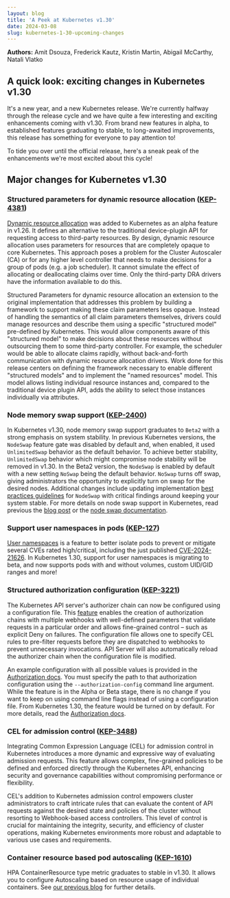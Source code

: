 ```yaml
---
layout: blog
title: 'A Peek at Kubernetes v1.30'
date: 2024-03-08
slug: kubernetes-1-30-upcoming-changes
---
```


**Authors:** Amit Dsouza, Frederick Kautz, Kristin Martin, Abigail McCarthy, Natali Vlatko 

## A quick look: exciting changes in Kubernetes v1.30

It's a new year, and a new Kubernetes release. We're currently halfway through the release cycle and we have quite a few interesting and exciting enhancements coming with v1.30. From brand new features in alpha, to established features graduating to stable, to long-awaited improvements, this release has something for everyone to pay attention to!

To tide you over until the official release, here's a sneak peak of the enhancements we're most excited about this cycle!

## Major changes for Kubernetes v1.30

### Structured parameters for dynamic resource allocation ([KEP-4381](https://kep.k8s.io/4381))

[Dynamic resource allocation](/docs/concepts/scheduling-eviction/dynamic-resource-allocation/) was added to Kubernetes as an alpha feature in v1.26. It defines an alternative to the traditional device-plugin API for requesting access to third-party resources. By design, dynamic resource allocation uses parameters for resources that are completely opaque to core Kubernetes. This approach poses a problem for the Cluster Autoscaler (CA) or for any higher level controller that needs to make decisions for a group of pods (e.g. a job scheduler). It cannot simulate the effect of allocating or deallocating claims over time. Only the third-party DRA drivers have the information available to do this.

​​Structured Parameters for dynamic resource allocation an extension to the original implementation that addresses this problem by building a framework to support making these claim parameters less opaque. Instead of handling the semantics of all claim parameters themselves, drivers could manage resources and describe them using a specific "structured model" pre-defined by Kubernetes. This would allow components aware of this "structured model" to make decisions about these resources without outsourcing them to some third-party controller. For example, the scheduler would be able to allocate claims rapidly, without back-and-forth communication with dynamic resource allocation drivers. Work done for this release centers on defining the framework necessary to enable different "structured models" and to implement the "named resources" model. This model allows listing individual resource instances and, compared to the traditional device plugin API, adds the ability to select those instances individually via attributes.

### Node memory swap support ([KEP-2400](https://kep.k8s.io/2400))

In Kubernetes v1.30, node memory swap support graduates to `Beta2` with a strong emphasis on system stability. In previous Kubernetes versions, the `NodeSwap` feature gate was disabled by default and, when enabled, it used `UnlimitedSwap` behavior as the default behavior. To achieve better stability, `UnlimitedSwap` behavior which might compromise node stability will be removed in v1.30. In the Beta2 version, the `NodeSwap` is enabled by default with a new setting `NoSwap` being the default behavior. `NoSwap` turns off swap, giving administrators the opportunity to explicitly turn on swap for the desired nodes. Additional changes include updating implementation [best practices guidelines](https://github.com/kubernetes/enhancements/blob/master/keps/sig-node/2400-node-swap/README.md#best-practices) for `NodeSwap` with critical findings around keeping your system stable. For more details on node swap support in Kubernetes, read previous the [blog post](/blog/2023/08/24/swap-linux-beta/) or the [node swap documentation](/docs/concepts/architecture/nodes/#swap-memory).

### Support user namespaces in pods ([KEP-127](https://kep.k8s.io/127))

[User namespaces](/docs/concepts/workloads/pods/user-namespaces) is a feature to better isolate pods to prevent or mitigate several CVEs rated high/critical, including the just published [CVE-2024-21626](https://github.com/opencontainers/runc/security/advisories/GHSA-xr7r-f8xq-vfvv). In Kubernetes 1.30, support for user namespaces is migrating to beta, and now supports pods with and without volumes, custom UID/GID ranges and more!

### Structured authorization configuration ([KEP-3221](https://kep.k8s.io/3221))

The Kubernetes API server's authorizer chain can now be configured using a configuration file. This [feature](https://github.com/kubernetes/enhancements/tree/master/keps/sig-auth/3221-structured-authorization-configuration) enables the creation of authorization chains with multiple webhooks with well-defined parameters that validate requests in a particular order and allows fine-grained control – such as explicit Deny on failures. The configuration file allows one to specify CEL rules to pre-filter requests before they are dispatched to webhooks to prevent unnecessary invocations. API Server will also automatically reload the authorizer chain when the configuration file is modified.

An example configuration with all possible values is provided in the [Authorization docs](/docs/reference/access-authn-authz/authorization/#configuring-the-api-server-using-an-authorization-config-file). You must specify the path to that authorization configuration using the `--authorization-config` command line argument. While the feature is in the Alpha or Beta stage, there is no change if you want to keep on using command line flags instead of using a configuration file. From Kubernetes 1.30, the feature would be turned on by default. For more details, read the [Authorization docs](/docs/reference/access-authn-authz/authorization/#configuring-the-api-server-using-an-authorization-config-file).

### CEL for admission control ([KEP-3488](https://kep.k8s.io/3488))

Integrating Common Expression Language (CEL) for admission control in Kubernetes introduces a more dynamic and expressive way of evaluating admission requests. This feature allows complex, fine-grained policies to be defined and enforced directly through the Kubernetes API, enhancing security and governance capabilities without compromising performance or flexibility.

CEL's addition to Kubernetes admission control empowers cluster administrators to craft intricate rules that can evaluate the content of API requests against the desired state and policies of the cluster without resorting to Webhook-based access controllers. This level of control is crucial for maintaining the integrity, security, and efficiency of cluster operations, making Kubernetes environments more robust and adaptable to various use cases and requirements.

### Container resource based pod autoscaling ([KEP-1610](https://kep.k8s.io/1610))

HPA ContainerResource type metric graduates to stable in v1.30. It allows you to configure Autoscaling based on resource usage of individual containers.
See [our previous blog](/blog/2023/05/02/hpa-container-resource-metric/) for further details.
